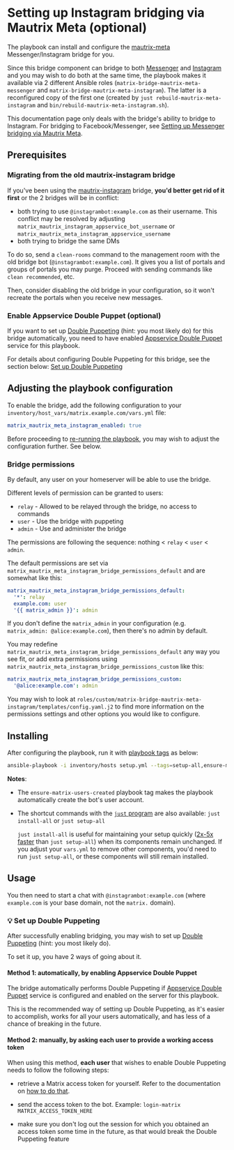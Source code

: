 # Setting up Instagram bridging via Mautrix Meta (optional)

The playbook can install and configure the [mautrix-meta](https://github.com/mautrix/meta) Messenger/Instagram bridge for you.

Since this bridge component can bridge to both [Messenger](https://messenger.com/) and [Instagram](https://instagram.com/) and you may wish to do both at the same time, the playbook makes it available via 2 different Ansible roles (`matrix-bridge-mautrix-meta-messenger` and `matrix-bridge-mautrix-meta-instagram`). The latter is a reconfigured copy of the first one (created by `just rebuild-mautrix-meta-instagram` and `bin/rebuild-mautrix-meta-instagram.sh`).

This documentation page only deals with the bridge's ability to bridge to Instagram. For bridging to Facebook/Messenger, see [Setting up Messenger bridging via Mautrix Meta](configuring-playbook-bridge-mautrix-meta-messenger.md).

## Prerequisites

### Migrating from the old mautrix-instagram bridge

If you've been using the [mautrix-instagram](./configuring-playbook-bridge-mautrix-instagram.md) bridge, **you'd better get rid of it first** or the 2 bridges will be in conflict:

- both trying to use `@instagrambot:example.com` as their username. This conflict may be resolved by adjusting `matrix_mautrix_instagram_appservice_bot_username` or `matrix_mautrix_meta_instagram_appservice_username`
- both trying to bridge the same DMs

To do so, send a `clean-rooms` command to the management room with the old bridge bot (`@instagrambot:example.com`). It gives you a list of portals and groups of portals you may purge. Proceed with sending commands like `clean recommended`, etc.

Then, consider disabling the old bridge in your configuration, so it won't recreate the portals when you receive new messages.

### Enable Appservice Double Puppet (optional)

If you want to set up [Double Puppeting](https://docs.mau.fi/bridges/general/double-puppeting.html) (hint: you most likely do) for this bridge automatically, you need to have enabled [Appservice Double Puppet](configuring-playbook-appservice-double-puppet.md) service for this playbook.

For details about configuring Double Puppeting for this bridge, see the section below: [Set up Double Puppeting](#-set-up-double-puppeting)

## Adjusting the playbook configuration

To enable the bridge, add the following configuration to your `inventory/host_vars/matrix.example.com/vars.yml` file:

```yaml
matrix_mautrix_meta_instagram_enabled: true
```

Before proceeding to [re-running the playbook](./installing.md), you may wish to adjust the configuration further. See below.

### Bridge permissions

By default, any user on your homeserver will be able to use the bridge.

Different levels of permission can be granted to users:

- `relay` - Allowed to be relayed through the bridge, no access to commands
- `user` - Use the bridge with puppeting
- `admin` - Use and administer the bridge

The permissions are following the sequence: nothing < `relay` < `user` < `admin`.

The default permissions are set via `matrix_mautrix_meta_instagram_bridge_permissions_default` and are somewhat like this:

```yaml
matrix_mautrix_meta_instagram_bridge_permissions_default:
  '*': relay
  example.com: user
  '{{ matrix_admin }}': admin
```

If you don't define the `matrix_admin` in your configuration (e.g. `matrix_admin: @alice:example.com`), then there's no admin by default.

You may redefine `matrix_mautrix_meta_instagram_bridge_permissions_default` any way you see fit, or add extra permissions using `matrix_mautrix_meta_instagram_bridge_permissions_custom` like this:

```yaml
matrix_mautrix_meta_instagram_bridge_permissions_custom:
  '@alice:example.com': admin
```

You may wish to look at `roles/custom/matrix-bridge-mautrix-meta-instagram/templates/config.yaml.j2` to find more information on the permissions settings and other options you would like to configure.

## Installing

After configuring the playbook, run it with [playbook tags](playbook-tags.md) as below:

<!-- NOTE: let this conservative command run (instead of install-all) to make it clear that failure of the command means something is clearly broken. -->
```sh
ansible-playbook -i inventory/hosts setup.yml --tags=setup-all,ensure-matrix-users-created,start
```

**Notes**:

- The `ensure-matrix-users-created` playbook tag makes the playbook automatically create the bot's user account.

- The shortcut commands with the [`just` program](just.md) are also available: `just install-all` or `just setup-all`

  `just install-all` is useful for maintaining your setup quickly ([2x-5x faster](../CHANGELOG.md#2x-5x-performance-improvements-in-playbook-runtime) than `just setup-all`) when its components remain unchanged. If you adjust your `vars.yml` to remove other components, you'd need to run `just setup-all`, or these components will still remain installed.

## Usage

You then need to start a chat with `@instagrambot:example.com` (where `example.com` is your base domain, not the `matrix.` domain).

### 💡 Set up Double Puppeting

After successfully enabling bridging, you may wish to set up [Double Puppeting](https://docs.mau.fi/bridges/general/double-puppeting.html) (hint: you most likely do).

To set it up, you have 2 ways of going about it.

#### Method 1: automatically, by enabling Appservice Double Puppet

The bridge automatically performs Double Puppeting if [Appservice Double Puppet](configuring-playbook-appservice-double-puppet.md) service is configured and enabled on the server for this playbook.

This is the recommended way of setting up Double Puppeting, as it's easier to accomplish, works for all your users automatically, and has less of a chance of breaking in the future.

#### Method 2: manually, by asking each user to provide a working access token

When using this method, **each user** that wishes to enable Double Puppeting needs to follow the following steps:

- retrieve a Matrix access token for yourself. Refer to the documentation on [how to do that](obtaining-access-tokens.md).

- send the access token to the bot. Example: `login-matrix MATRIX_ACCESS_TOKEN_HERE`

- make sure you don't log out the session for which you obtained an access token some time in the future, as that would break the Double Puppeting feature
